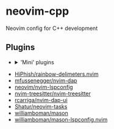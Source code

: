 # neovim-cpp
Neovim config for C++ development 
## Plugins

* <details><summary>'Mini' plugins </summary>

  - [mini.ai](https://github.com/echasnovski/mini.nvim/blob/main/readmes/mini-ai.md)
  - [mini.basics](https://github.com/echasnovski/mini.nvim/blob/main/readmes/mini-basics.md)
  - [mini.comment](https://github.com/echasnovski/mini.nvim/blob/main/readmes/mini-comment.md)
  - [mini.completion](https://github.com/echasnovski/mini.nvim/blob/main/readmes/mini-completion.md)
  - [mini.clue](https://github.com/echasnovski/mini.nvim/blob/main/readmes/mini-clue.md)
  - [mini.cursorword](https://github.com/echasnovski/mini.nvim/blob/main/readmes/mini-cursorword.md)
  - [mini.deps](https://github.com/echasnovski/mini.nvim/blob/main/readmes/mini-deps.md)
  - [mini.files](https://github.com/echasnovski/mini.nvim/blob/main/readmes/mini-files.md)
  - [mini.icons](https://github.com/echasnovski/mini.nvim/blob/main/readmes/mini-icons.md)
  - [mini.indentscope](https://github.com/echasnovski/mini.nvim/blob/main/readmes/mini-indentscope.md)
  - [mini.jump2d](https://github.com/echasnovski/mini.nvim/blob/main/readmes/mini-jump2d.md)
  - [mini.map](https://github.com/echasnovski/mini.nvim/blob/main/readmes/mini-map.md)
  - [mini.notify](https://github.com/echasnovski/mini.nvim/blob/main/readmes/mini-notify.md)
  - [mini.pairs](https://github.com/echasnovski/mini.nvim/blob/main/readmes/mini-pairs.md)
  - [mini.session](https://github.com/echasnovski/mini.nvim/blob/main/readmes/mini-sessions.md)
  - [mini.statusline](https://github.com/echasnovski/mini.nvim/blob/main/readmes/mini-statusline.md)
  - [mini.starter](https://github.com/echasnovski/mini.nvim/blob/main/readmes/mini-starter.md)
  - [mini.tabline](https://github.com/echasnovski/mini.nvim/blob/main/readmes/mini-tabline.md)
  - [mini.trailspace](https://github.com/echasnovski/mini.nvim/blob/main/readmes/mini-trailspace.md)
    
</details>

* [HiPhish/rainbow-delimeters.nvim](https://github.com/HiPhish/rainbow-delimiters.nvim)
* [mfussenegger/nvim-dap](https://github.com/mfussenegger/nvim-dap)
* [neovim/nvim-lspconfig](https://github.com/neovim/nvim-lspconfig)
* [nvim-treesitter/nvim-treesitter](https://github.com/nvim-treesitter/nvim-treesitter)
* [rcarriga/nvim-dap-ui](https://github.com/rcarriga/nvim-dap-ui)
* [Shatur/neovim-tasks](https://github.com/Shatur/neovim-tasks)
* [williamboman/mason](https://github.com/williamboman/mason.nvim)
* [williamboman/mason-lspconfig.nvim](https://github.com/williamboman/mason-lspconfig.nvim)
